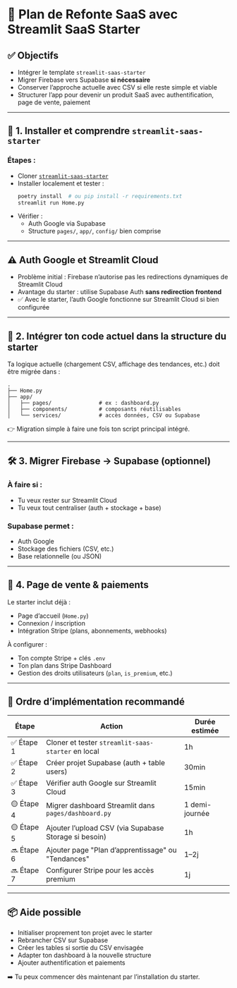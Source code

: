 
# 🧭 Plan de Refonte SaaS avec Streamlit SaaS Starter

## ✅ Objectifs

- Intégrer le template `streamlit-saas-starter`
- Migrer Firebase vers Supabase **si nécessaire**
- Conserver l’approche actuelle avec CSV si elle reste simple et viable
- Structurer l’app pour devenir un produit SaaS avec authentification, page de vente, paiement

---

## 🧱 1. Installer et comprendre `streamlit-saas-starter`

### Étapes :
- Cloner [`streamlit-saas-starter`](https://github.com/antoineross/streamlit-saas-starter)
- Installer localement et tester :
  ```bash
  poetry install  # ou pip install -r requirements.txt
  streamlit run Home.py
  ```
- Vérifier :
  - Auth Google via Supabase
  - Structure `pages/`, `app/`, `config/` bien comprise

---

## ⚠️ Auth Google et Streamlit Cloud

- Problème initial : Firebase n’autorise pas les redirections dynamiques de Streamlit Cloud
- Avantage du starter : utilise Supabase Auth **sans redirection frontend**
- ✅ Avec le starter, l’auth Google fonctionne sur Streamlit Cloud si bien configurée

---

## 🧩 2. Intégrer ton code actuel dans la structure du starter

Ta logique actuelle (chargement CSV, affichage des tendances, etc.) doit être migrée dans :
```
.
├── Home.py
├── app/
│   ├── pages/               # ex : dashboard.py
│   ├── components/          # composants réutilisables
│   └── services/            # accès données, CSV ou Supabase
```
👉 Migration simple à faire une fois ton script principal intégré.

---

## 🛠 3. Migrer Firebase → Supabase (optionnel)

### À faire si :
- Tu veux rester sur Streamlit Cloud
- Tu veux tout centraliser (auth + stockage + base)

### Supabase permet :
- Auth Google
- Stockage des fichiers (CSV, etc.)
- Base relationnelle (ou JSON)

---

## 💸 4. Page de vente & paiements

Le starter inclut déjà :
- Page d’accueil (`Home.py`)
- Connexion / inscription
- Intégration Stripe (plans, abonnements, webhooks)

À configurer :
- Ton compte Stripe + clés `.env`
- Ton plan dans Stripe Dashboard
- Gestion des droits utilisateurs (`plan`, `is_premium`, etc.)

---

## 🚦 Ordre d’implémentation recommandé

| Étape | Action | Durée estimée |
|------|--------|----------------|
| ✅ Étape 1 | Cloner et tester `streamlit-saas-starter` en local | 1h |
| ✅ Étape 2 | Créer projet Supabase (auth + table users) | 30min |
| ✅ Étape 3 | Vérifier auth Google sur Streamlit Cloud | 15min |
| 🟡 Étape 4 | Migrer dashboard Streamlit dans `pages/dashboard.py` | 1 demi-journée |
| 🟡 Étape 5 | Ajouter l’upload CSV (via Supabase Storage si besoin) | 1h |
| 🔜 Étape 6 | Ajouter page "Plan d’apprentissage" ou "Tendances" | 1–2j |
| 🔜 Étape 7 | Configurer Stripe pour les accès premium | 1j |

---

## 📦 Aide possible

- Initialiser proprement ton projet avec le starter
- Rebrancher CSV sur Supabase
- Créer les tables si sortie du CSV envisagée
- Adapter ton dashboard à la nouvelle structure
- Ajouter authentification et paiements

➡️ Tu peux commencer dès maintenant par l’installation du starter.
